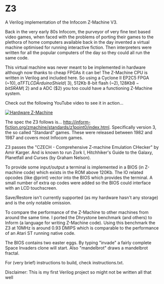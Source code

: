 Z3
==

A Verilog implementation of the Infocom Z-Machine V3.

Back in the very early 80s Infocom, the purveyor of very fine text based video games, when faced with the problems of porting their games to the plethora of home computers available back in the day invented a virtual machine optimised for running interactive fiction. Then interpreters were written for all the popular computers of the day so they could all run the same code.

This virtual machine was never meant to be implemented in hardware although now thanks to cheap FPGAs it can be! The Z-Machine CPU is written in Verilog and included here. So using a Cyclone II EP2C5 FPGA (~$10), a TFT LCD Arduino Shield (~$3), 512Kb 8-bit flash (~$2), 128Kb 8-bit SRAM (~$2) and a ADC ($2) you too could have a functioning Z-Machine system.

Check out the following YouTube video to see it in action...

[![Hardware Z-Machine](http://img.youtube.com/vi/HuQZq6DQQDY/0.jpg)](http://www.youtube.com/watch?v=HuQZq6DQQDY)

The spec the Z3 follows is...
http://inform-fiction.org/zmachine/standards/z1point0/index.html. Specifically version 3, the so called "Standard" games. These were released between 1982 and 1987 and covers most Infocom games.

Z3 passes the "CZECH - Comprehensive Z-machine Emulation CHecker" by Amir Karger. And is known to run Zork I, Hitchhiker's Guide to the Galaxy, Planetfall and Curses (by Graham Nelson).

To provide some input/output a terminal is implemented in a BIOS (in Z-machine code) which exists in the ROM above 120Kb. The IO related opcodes (like @print) vector into the BIOS which provides the terminal. A small number of extra op codes were added so the BIOS could interface with an LCD touchscreen.

Save/Restore isn't currently supported (as my hardware hasn't any storage) and is the only notable omission.

To compare the performance of the Z-Machine to other machines from around the same time. I ported the Dhrystone benchmark (and others) to Inform (a language for writing Z-Machine code). Using this benchmark the Z3 at 10MHz is around 0.93 DMIPS which is comparable to the performance of an Atari ST running native code.

The BIOS contains two easter eggs. By typing "invade" a fairly complete Space Invaders clone will start. Also "mandelbrot" draws a mandelbrot fractal.

For (very brief) instructions to build, check instructions.txt.

Disclaimer: This is my first Verilog project so might not be written all that well
